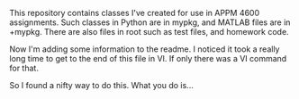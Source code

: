 This repository contains classes I've created for use in APPM 4600 assignments. Such classes in Python are in mypkg, and MATLAB files are in +mypkg. There are also files in root such as test files, and homework code.

Now I'm adding some information to the readme. I noticed it took a really long time to get to the end of this file in VI. If only there was a VI command for that.

So I found a nifty way to do this. What you do is...
